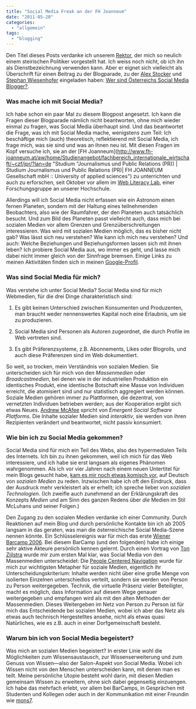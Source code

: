 ```yaml
---
title: "Social Media Freak an der FH Joanneum"
date: "2011-05-20"
categories: 
  - "allgemein"
tags: 
  - "blogging"
---
```


Den Titel dieses Posts verdanke ich unserem [Rektor](http://www.fh-joanneum.at/aw/home/leitbild/Geschaeftsfuehrung/~bstw/karl_p_pfeiffer/?lan=de), der mich so neulich einem steirischen Politiker vorgestellt hat. Ich weiss noch nicht, ob ich ihn als Dienstbezeichnung verwenden kann. Aber er eignet sich vielleicht als Überschrift für einen Beitrag zu der Blogparade, zu der [Alex Stocker](http://www.alexanderstocker.at/ "Alexander Stockers Weblog zu Web 2.0 und Unternehmen") und [Stephan Wiesenhofer](http://wieselstein.com/ "Wisenhofer bloggt") eingeladen haben: [Wer sind Österreichs Social Media Blogger?](http://www.alexanderstocker.at/2011/05/blogparade-wer-sind-osterreichs-social.html "Blogparade: Wer sind Österreichs Social Media Blogger?").

### Was mache ich mit Social Media?

Ich habe schon ein paar Mal zu diesem Blogpost angesetzt. Ich kann die Fragen dieser Blogparade nämlich nicht beantworten, ohne mich wieder einmal zu fragen, was Social Media überhaupt sind. Und das beantwortet die Frage, was ich mit Social Media mache, wenigstens zum Teil: Ich beschäftige mich (auch) theoretisch, reflektierend mit Social Media, ich frage mich, was sie sind und was an ihnen neu ist. Mit diesen Fragen im Kopf versuche ich, sie an der [FH Joanneum](http://www.fh-joanneum.at/aw/home/Studienangebot/fachbereich_internationale_wirtschaft/~czf/jpr/?lan=de "Studium "Journalismus und Public Relations (PR)) | Studium Journalismus und Public Relations (PR)| FH JOANNEUM Gesellschaft mbH :: University of applied sciences") zu unterrichten und auch zu erforschen, seit Oktober vor allem im [Web Literacy Lab](http://wll.fh-joanneum.at/), einer Forschungsgruppe an unserer Hochschule.

Allerdings will ich Social Media nicht erfassen wie ein Astronom einen fernen Planeten, sondern mit der Haltung eines teilnehmenden Beobachters, also wie der Raumfahrer, der den Planeten auch tatsächlich besucht. Und zum Bild des Planeten passt vielleicht auch, dass mich bei sozialen Medien vor allem Grenzen und Grenzüberschreitungen interessieren. Was wird mit sozialen Medien möglich, das es bisher nicht gab? Was lässt sich neu verstehen? Wie kann ich mich neu verstehen? Und auch: Welche Beziehungen und Beziehungsformen lassen sich mit ihnen leben? Ich probiere Social Media aus, wo immer es geht, und lasse mich dabei nicht immer gleich von der Sinnfrage bremsen. Einige Links zu meinen Aktivitäten finden sich in meinen [Google-Profil](https://profiles.google.com/u/0/heinz.wittenbrink/about "Google-Profil: Heinz Wittenbrink").

### Was sind Social Media für mich?

Was verstehe ich unter Social Media? Social Media sind für mich Webmedien, für die drei Dinge charakteristisch sind:

1. Es gibt keinen Unterschied zwischen Konsumenten und Produzenten, man braucht weder nennenswertes Kapital noch eine Erlaubnis, um sie zu produzieren.
    
2. Social Media sind Personen als Autoren zugeordnet, die durch Profile im Web vertreten sind.
    
3. Es gibt Präferenzsysteme, z.B. Abonnements, Likes oder Blogrolls, und auch diese Präferenzen sind im Web dokumentiert.
    

So weit, so trocken, mein Verständnis von sozialen Medien. Sie unterscheiden sich für mich von den _Massenmedien_ oder _Broadcastmedien_, bei denen wie in der industriellen Produktion ein identisches Produkt, eine identische Botschaft eine Masse von Individuen erreicht, die atomisiert sind und nur statistisch aggregiert werden können. Soziale Medien gehören immer zu Plattformen, die dezentral, von vernetzten Individuen betrieben werden; aus der Kooperation ergibt sich etwas Neues. [Andrew McAfee](http://andrewmcafee.org/ "Andrew McAfee's Blog") spricht von _Emergent Social Software Platforms_. Die Inhalte sozialer Medien sind _interaktiv_, sie werden von ihren Rezipienten verändert und beantwortet, nicht passiv konsumiert.

### Wie bin ich zu Social Media gekommen?

Social Media sind für mich ein Teil des Webs, also des hypermedialen Teils des Internets. Ich bin zu ihnen gekommen, weil ich mich für das Web interessiere, und ich habe sie erst langsam als eigenes Phänomen wahrgenommen. Als ich vor vier Jahren nach einem neuen Untertitel für mein Blogs gesucht habe, [kam es mir noch etwas komisch vor](http://heinz.typepad.com/lostandfound/2007/03/social_media.html), auf Deutsch von _sozialen Medien_ zu reden. Inzwischen habe ich oft den Eindruck, dass der Ausdruck mehr verkleistert als er erhellt; ich spreche lieber von _sozialen Technologien_. (Ich zweifle auch zunehmend an der Erklärungskraft des Konzepts _Medien_ und am Sinn des ganzen Redens über _die_ Medien im Stil McLuhans und seiner Folgen.)

Den Zugang zu den sozialen Medien verdanke ich einer Community. Durch Reaktionen auf mein Blog und durch persönliche Kontakte bin ich ab 2005 langsam in das geraten, was man die österreichische Social Media-Szene nennen könnte. Ein Schlüsselereignis war für mich das erste [Wiener Barcamp 2006](http://www.barcamp.at/BarCamp_Vienna_September_2006 "BarCamp Vienna 2006"). Bei diesem BarCamp (und den folgenden) habe ich einige sehr aktive Akteure persönlich kennen gelernt. Durch einen Vortrag von [Ton Zijlstra](http://www.zylstra.org/ "Interdependent Thoughts") wurde mir zum ersten Mal klar, was Social Media von den Massenmedien unterscheidet: Die [People Centered Navigation](http://heinz.typepad.com/lostandfound/2006/10/people_centered.html "'People Centered Navigation' – Notizen vom Barcamp Vienna") wurde für mich zur wichtigsten Metapher für soziale Medien, eigentlich ihr Unterscheidungskriterium: Inhalte werden nicht über eine große Menge von isolierten Einzelnen unterschiedlos verteilt, sondern sie werden von Person zu Person weitergegeben. Technik, die virtuelle Präsenz vieler Beteiligter, macht es möglich, dass Information auf diesem Wege genauer weitergegeben und empfangen wird als mit den alten Methoden der Massenmedien. Dieses Weitergeben im Netz von Person zu Person ist für mich das Entscheidende bei sozialen Medien, wobei ich aber das Netz als etwas auch technisch Hergestelltes ansehe, nicht als etwas quasi Natürliches, wie es z.B. auch in einer Dorfgemeinschaft besteht.

### Warum bin ich von Social Media begeistert?

Was mich an sozialen Medien begeistert? In erster Linie wohl die Möglichkeiten zum Wissensaustausch, zur Wissenserweiterung und zum Genuss von Wissen—also der Salon-Aspekt von Social Media. Wobei ich Wissen nicht von den Menschen unterscheiden kann, mit denen man es teilt. Meine persönliche Utopie besteht wohl darin, mit diesen Medien gemeinsam Wissen zu erweitern, ohne sich dabei gegenseitig einzuengen. Ich habe das mehrfach erlebt, vor allem bei BarCamps, in Gesprächen mit Studenten und Kollegen oder auch in der Kommunikation mit einer Freundin wie [mons7](http://lernspielwiese.wordpress.com/ "Monika Königs Blog").
